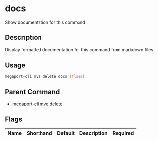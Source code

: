 # docs

Show documentation for this command

## Description

Display formatted documentation for this command from markdown files

## Usage

```sh
megaport-cli mve delete docs [flags]
```


## Parent Command

* [megaport-cli mve delete](megaport-cli_mve_delete.md)
## Flags

| Name | Shorthand | Default | Description | Required |
|------|-----------|---------|-------------|----------|

